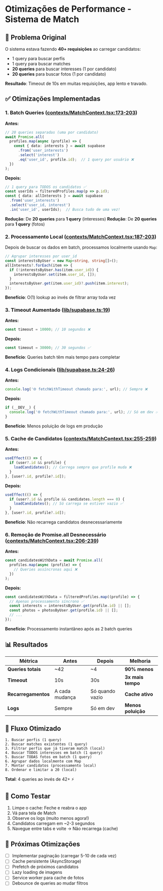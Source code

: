 # Otimizações de Performance - Sistema de Match

## 🚀 Problema Original

O sistema estava fazendo **40+ requisições** ao carregar candidatos:
- 1 query para buscar perfis
- 1 query para buscar matches
- **20 queries** para buscar interesses (1 por candidato)
- **20 queries** para buscar fotos (1 por candidato)

**Resultado**: Timeout de 10s em muitas requisições, app lento e travado.

## ✅ Otimizações Implementadas

### 1. **Batch Queries** ([contexts/MatchContext.tsx:173-203](contexts/MatchContext.tsx#L173-L203))

**Antes:**
```typescript
// 20 queries separadas (uma por candidato)
await Promise.all(
  profiles.map(async (profile) => {
    const { data: interests } = await supabase
      .from('user_interests')
      .select('interest')
      .eq('user_id', profile.id);  // 1 query por usuário ❌
  })
);
```

**Depois:**
```typescript
// 1 query para TODOS os candidatos ✅
const userIds = filteredProfiles.map(p => p.id);
const { data: allInterests } = await supabase
  .from('user_interests')
  .select('user_id, interest')
  .in('user_id', userIds);  // Busca tudo de uma vez!
```

**Redução**: De **20 queries** para **1 query** (interesses)
**Redução**: De **20 queries** para **1 query** (fotos)

### 2. **Processamento Local** ([contexts/MatchContext.tsx:187-203](contexts/MatchContext.tsx#L187-L203))

Depois de buscar os dados em batch, processamos localmente usando `Map`:

```typescript
// Agrupar interesses por user_id
const interestsByUser = new Map<string, string[]>();
allInterests?.forEach(item => {
  if (!interestsByUser.has(item.user_id)) {
    interestsByUser.set(item.user_id, []);
  }
  interestsByUser.get(item.user_id)?.push(item.interest);
});
```

**Benefício**: O(1) lookup ao invés de filtrar array toda vez

### 3. **Timeout Aumentado** ([lib/supabase.ts:19](lib/supabase.ts#L19))

**Antes:**
```typescript
const timeout = 10000; // 10 segundos ❌
```

**Depois:**
```typescript
const timeout = 30000; // 30 segundos ✅
```

**Benefício**: Queries batch têm mais tempo para completar

### 4. **Logs Condicionais** ([lib/supabase.ts:24-26](lib/supabase.ts#L24-L26))

**Antes:**
```typescript
console.log('🌐 fetchWithTimeout chamado para:', url); // Sempre ❌
```

**Depois:**
```typescript
if (__DEV__) {
  console.log('🌐 fetchWithTimeout chamado para:', url); // Só em dev ✅
}
```

**Benefício**: Menos poluição de logs em produção

### 5. **Cache de Candidatos** ([contexts/MatchContext.tsx:255-259](contexts/MatchContext.tsx#L255-L259))

**Antes:**
```typescript
useEffect(() => {
  if (user?.id && profile) {
    loadCandidates(); // Carrega sempre que profile muda ❌
  }
}, [user?.id, profile?.id]);
```

**Depois:**
```typescript
useEffect(() => {
  if (user?.id && profile && candidates.length === 0) {
    loadCandidates(); // Só carrega se estiver vazio ✅
  }
}, [user?.id, profile?.id]);
```

**Benefício**: Não recarrega candidatos desnecessariamente

### 6. **Remoção de Promise.all Desnecessário** ([contexts/MatchContext.tsx:206-239](contexts/MatchContext.tsx#L206-L239))

**Antes:**
```typescript
const candidatesWithData = await Promise.all(
  profiles.map(async (profile) => {
    // Queries assíncronas aqui ❌
  })
);
```

**Depois:**
```typescript
const candidatesWithData = filteredProfiles.map((profile) => {
  // Apenas processamento síncrono ✅
  const interests = interestsByUser.get(profile.id) || [];
  const photos = photosByUser.get(profile.id) || [];
  // ...
});
```

**Benefício**: Processamento instantâneo após as 2 batch queries

## 📊 Resultados

| Métrica | Antes | Depois | Melhoria |
|---------|-------|--------|----------|
| **Queries totais** | ~42 | ~4 | **90% menos** |
| **Timeout** | 10s | 30s | **3x mais tempo** |
| **Recarregamentos** | A cada mudança | Só quando vazio | **Cache ativo** |
| **Logs** | Sempre | Só em dev | **Menos poluição** |

## 🎯 Fluxo Otimizado

```
1. Buscar perfis (1 query)
2. Buscar matches existentes (1 query)
3. Filtrar perfis que já tiveram match (local)
4. Buscar TODOS interesses em batch (1 query)
5. Buscar TODAS fotos em batch (1 query)
6. Agrupar dados localmente com Map
7. Montar candidatos (processamento local)
8. Ordenar e limitar a 20 (local)
```

**Total**: 4 queries ao invés de 42+ ⚡

## 🔧 Como Testar

1. Limpe o cache: Feche e reabra o app
2. Vá para tela de Match
3. Observe os logs (muito menos agora!)
4. Candidatos carregam em ~2-3 segundos
5. Navegue entre tabs e volte → Não recarrega (cache)

## 🔮 Próximas Otimizações

- [ ] Implementar paginação (carregar 5-10 de cada vez)
- [ ] Cache persistente (AsyncStorage)
- [ ] Prefetch de próximos candidatos
- [ ] Lazy loading de imagens
- [ ] Service worker para cache de fotos
- [ ] Debounce de queries ao mudar filtros

